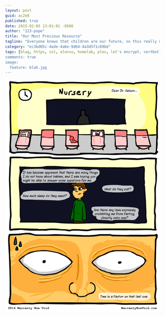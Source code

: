 ```yaml
---
layout: post
guid: ac2e8
published: true
date: 2015-02-05 13:01:01 -0500
author: "123-pope"
title: "Our Most Precious Resource"
tagline: "Everyone knows that children are our future, so this really makes me sort of a time traveler, right?"
category: "ec3bd05c-4ade-4a6e-9d64-4a3d5f1c69bd"
tags: [blag, https, ssl, alonso, homelab, plex, let's encrypt, certbot]
comments: true
image:
  feature: blah.jpg
---
```


![](/assets/img/lol/BabyFarts.png "If you're gonna fart on a president, you've got to get in there early.")